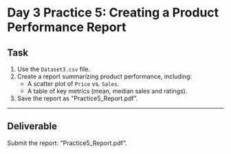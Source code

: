 # Day 3 Practice 5: Creating a Product Performance Report

## Task
1. Use the `Dataset3.csv` file.
2. Create a report summarizing product performance, including:
   - A scatter plot of `Price` vs. `Sales`.
   - A table of key metrics (mean, median sales and ratings).
3. Save the report as "Practice5_Report.pdf".

---

## Deliverable
Submit the report: "Practice5_Report.pdf".